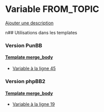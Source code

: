 # Variable FROM_TOPIC
[Ajouter une description](https://fa-tvars.appspot.com/FROM_TOPIC)

n## Utilisations dans les templates

### Version PunBB

#### [Template merge_body](punbb/merge_body.md)
* [Variable à la ligne 45](../punbb/merge_body.tpl#L45)

### Version phpBB2

#### [Template merge_body](subsilver/merge_body.md)
* [Variable à la ligne 19](../subsilver/merge_body.tpl#L19)